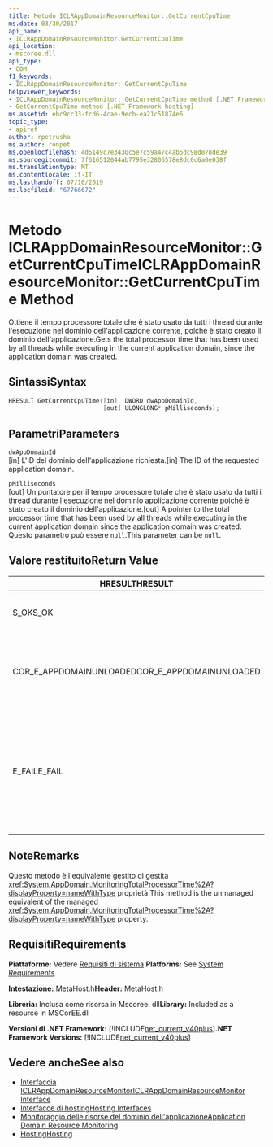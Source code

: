 ```yaml
---
title: Metodo ICLRAppDomainResourceMonitor::GetCurrentCpuTime
ms.date: 03/30/2017
api_name:
- ICLRAppDomainResourceMonitor.GetCurrentCpuTime
api_location:
- mscoree.dll
api_type:
- COM
f1_keywords:
- ICLRAppDomainResourceMonitor::GetCurrentCpuTime
helpviewer_keywords:
- ICLRAppDomainResourceMonitor::GetCurrentCpuTime method [.NET Framework hosting]
- GetCurrentCpuTime method [.NET Framework hosting]
ms.assetid: ebc9cc33-fcd6-4cae-9ecb-ea21c51874e6
topic_type:
- apiref
author: rpetrusha
ms.author: ronpet
ms.openlocfilehash: 4d5149c7e3430c5e7c59a47c4ab5dc98d878de39
ms.sourcegitcommit: 7f616512044ab7795e32806578e8dc0c6a0e038f
ms.translationtype: MT
ms.contentlocale: it-IT
ms.lasthandoff: 07/10/2019
ms.locfileid: "67766672"
---
```

# <a name="iclrappdomainresourcemonitorgetcurrentcputime-method"></a><span data-ttu-id="71864-102">Metodo ICLRAppDomainResourceMonitor::GetCurrentCpuTime</span><span class="sxs-lookup"><span data-stu-id="71864-102">ICLRAppDomainResourceMonitor::GetCurrentCpuTime Method</span></span>
<span data-ttu-id="71864-103">Ottiene il tempo processore totale che è stato usato da tutti i thread durante l'esecuzione nel dominio dell'applicazione corrente, poiché è stato creato il dominio dell'applicazione.</span><span class="sxs-lookup"><span data-stu-id="71864-103">Gets the total processor time that has been used by all threads while executing in the current application domain, since the application domain was created.</span></span>  
  
## <a name="syntax"></a><span data-ttu-id="71864-104">Sintassi</span><span class="sxs-lookup"><span data-stu-id="71864-104">Syntax</span></span>  
  
```cpp  
HRESULT GetCurrentCpuTime([in]  DWORD dwAppDomainId,  
                          [out] ULONGLONG* pMilliseconds);  
```  
  
## <a name="parameters"></a><span data-ttu-id="71864-105">Parametri</span><span class="sxs-lookup"><span data-stu-id="71864-105">Parameters</span></span>  
 `dwAppDomainId`  
 <span data-ttu-id="71864-106">[in] L'ID del dominio dell'applicazione richiesta.</span><span class="sxs-lookup"><span data-stu-id="71864-106">[in] The ID of the requested application domain.</span></span>  
  
 `pMilliseconds`  
 <span data-ttu-id="71864-107">[out] Un puntatore per il tempo processore totale che è stato usato da tutti i thread durante l'esecuzione nel dominio applicazione corrente poiché è stato creato il dominio dell'applicazione.</span><span class="sxs-lookup"><span data-stu-id="71864-107">[out] A pointer to the total processor time that has been used by all threads while executing in the current application domain since the application domain was created.</span></span> <span data-ttu-id="71864-108">Questo parametro può essere `null`.</span><span class="sxs-lookup"><span data-stu-id="71864-108">This parameter can be `null`.</span></span>  
  
## <a name="return-value"></a><span data-ttu-id="71864-109">Valore restituito</span><span class="sxs-lookup"><span data-stu-id="71864-109">Return Value</span></span>  
  
|<span data-ttu-id="71864-110">HRESULT</span><span class="sxs-lookup"><span data-stu-id="71864-110">HRESULT</span></span>|<span data-ttu-id="71864-111">Descrizione</span><span class="sxs-lookup"><span data-stu-id="71864-111">Description</span></span>|  
|-------------|-----------------|  
|<span data-ttu-id="71864-112">S_OK</span><span class="sxs-lookup"><span data-stu-id="71864-112">S_OK</span></span>|<span data-ttu-id="71864-113">Metodo completato correttamente.</span><span class="sxs-lookup"><span data-stu-id="71864-113">The method completed successfully.</span></span>|  
|<span data-ttu-id="71864-114">COR_E_APPDOMAINUNLOADED</span><span class="sxs-lookup"><span data-stu-id="71864-114">COR_E_APPDOMAINUNLOADED</span></span>|<span data-ttu-id="71864-115">Il dominio dell'applicazione è stato scaricato o non esiste.</span><span class="sxs-lookup"><span data-stu-id="71864-115">The application domain has been unloaded or does not exist.</span></span>|  
|<span data-ttu-id="71864-116">E_FAIL</span><span class="sxs-lookup"><span data-stu-id="71864-116">E_FAIL</span></span>|<span data-ttu-id="71864-117">Monitoraggio delle risorse del dominio applicazione non è abilitato.</span><span class="sxs-lookup"><span data-stu-id="71864-117">Application domain resource monitoring is not enabled.</span></span><br /><br /> <span data-ttu-id="71864-118">-oppure-</span><span class="sxs-lookup"><span data-stu-id="71864-118">-or-</span></span><br /><br /> <span data-ttu-id="71864-119">Tutti gli altri errori.</span><span class="sxs-lookup"><span data-stu-id="71864-119">All other failures.</span></span>|  
  
## <a name="remarks"></a><span data-ttu-id="71864-120">Note</span><span class="sxs-lookup"><span data-stu-id="71864-120">Remarks</span></span>  
 <span data-ttu-id="71864-121">Questo metodo è l'equivalente gestito di gestita <xref:System.AppDomain.MonitoringTotalProcessorTime%2A?displayProperty=nameWithType> proprietà.</span><span class="sxs-lookup"><span data-stu-id="71864-121">This method is the unmanaged equivalent of the managed <xref:System.AppDomain.MonitoringTotalProcessorTime%2A?displayProperty=nameWithType> property.</span></span>  
  
## <a name="requirements"></a><span data-ttu-id="71864-122">Requisiti</span><span class="sxs-lookup"><span data-stu-id="71864-122">Requirements</span></span>  
 <span data-ttu-id="71864-123">**Piattaforme:** Vedere [Requisiti di sistema](../../../../docs/framework/get-started/system-requirements.md).</span><span class="sxs-lookup"><span data-stu-id="71864-123">**Platforms:** See [System Requirements](../../../../docs/framework/get-started/system-requirements.md).</span></span>  
  
 <span data-ttu-id="71864-124">**Intestazione:** MetaHost.h</span><span class="sxs-lookup"><span data-stu-id="71864-124">**Header:** MetaHost.h</span></span>  
  
 <span data-ttu-id="71864-125">**Libreria:** Inclusa come risorsa in Mscoree. dll</span><span class="sxs-lookup"><span data-stu-id="71864-125">**Library:** Included as a resource in MSCorEE.dll</span></span>  
  
 <span data-ttu-id="71864-126">**Versioni di .NET Framework:** [!INCLUDE[net_current_v40plus](../../../../includes/net-current-v40plus-md.md)]</span><span class="sxs-lookup"><span data-stu-id="71864-126">**.NET Framework Versions:** [!INCLUDE[net_current_v40plus](../../../../includes/net-current-v40plus-md.md)]</span></span>  
  
## <a name="see-also"></a><span data-ttu-id="71864-127">Vedere anche</span><span class="sxs-lookup"><span data-stu-id="71864-127">See also</span></span>

- [<span data-ttu-id="71864-128">Interfaccia ICLRAppDomainResourceMonitor</span><span class="sxs-lookup"><span data-stu-id="71864-128">ICLRAppDomainResourceMonitor Interface</span></span>](../../../../docs/framework/unmanaged-api/hosting/iclrappdomainresourcemonitor-interface.md)
- [<span data-ttu-id="71864-129">Interfacce di hosting</span><span class="sxs-lookup"><span data-stu-id="71864-129">Hosting Interfaces</span></span>](../../../../docs/framework/unmanaged-api/hosting/hosting-interfaces.md)
- [<span data-ttu-id="71864-130">Monitoraggio delle risorse del dominio dell'applicazione</span><span class="sxs-lookup"><span data-stu-id="71864-130">Application Domain Resource Monitoring</span></span>](../../../../docs/standard/garbage-collection/app-domain-resource-monitoring.md)
- [<span data-ttu-id="71864-131">Hosting</span><span class="sxs-lookup"><span data-stu-id="71864-131">Hosting</span></span>](../../../../docs/framework/unmanaged-api/hosting/index.md)
